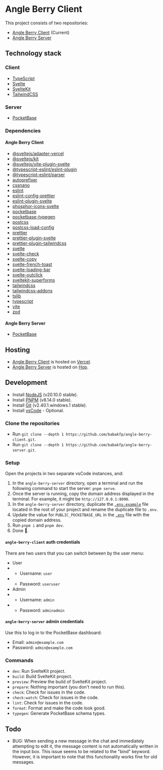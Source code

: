# Angle Berry Client

This project consists of two repositories:

-   [Angle Berry Client](https://github.com/babakfp/angle-berry-client) (Current)
-   [Angle Berry Server](https://github.com/babakfp/angle-berry-server)

## Technology stack

### Client

-   [TypeScript](https://typescriptlang.org)
-   [Svelte](https://svelte.dev)
-   [SvelteKit](https://kit.svelte.dev)
-   [TailwindCSS](https://tailwindcss.com)

### Server

-   [PocketBase](https://pocketbase.io)

### Dependencies

#### Angle Berry Client

-   [@sveltejs/adapter-vercel](https://npmjs.com/package/@sveltejs/adapter-vercel)
-   [@sveltejs/kit](https://npmjs.com/package/@sveltejs/kit)
-   [@sveltejs/vite-plugin-svelte](https://npmjs.com/package/@sveltejs/vite-plugin-svelte)
-   [@typescript-eslint/eslint-plugin](https://npmjs.com/package/@typescript-eslint/eslint-plugin)
-   [@typescript-eslint/parser](https://npmjs.com/package/@typescript-eslint/parser)
-   [autoprefixer](https://npmjs.com/package/autoprefixer)
-   [cssnano](https://npmjs.com/package/cssnano)
-   [eslint](https://npmjs.com/package/eslint)
-   [eslint-config-prettier](https://npmjs.com/package/eslint-config-prettier)
-   [eslint-plugin-svelte](https://npmjs.com/package/eslint-plugin-svelte)
-   [phosphor-icons-svelte](https://npmjs.com/package/phosphor-icons-svelte)
-   [pocketbase](https://npmjs.com/package/pocketbase)
-   [pocketbase-typegen](https://npmjs.com/package/pocketbase-typegen)
-   [postcss](https://npmjs.com/package/postcss)
-   [postcss-load-config](https://npmjs.com/package/postcss-load-config)
-   [prettier](https://npmjs.com/package/prettier)
-   [prettier-plugin-svelte](https://npmjs.com/package/prettier-plugin-svelte)
-   [prettier-plugin-tailwindcss](https://npmjs.com/package/prettier-plugin-tailwindcss)
-   [svelte](https://npmjs.com/package/svelte)
-   [svelte-check](https://npmjs.com/package/svelte-check)
-   [svelte-copy](https://npmjs.com/package/svelte-copy)
-   [svelte-french-toast](https://npmjs.com/package/svelte-french-toast)
-   [svelte-loading-bar](https://npmjs.com/package/svelte-loading-bar)
-   [svelte-outclick](https://npmjs.com/package/svelte-outclick)
-   [sveltekit-superforms](https://npmjs.com/package/sveltekit-superforms)
-   [tailwindcss](https://npmjs.com/package/tailwindcss)
-   [tailwindcss-addons](https://npmjs.com/package/tailwindcss-addons)
-   [tslib](https://npmjs.com/package/tslib)
-   [typescript](https://npmjs.com/package/typescript)
-   [vite](https://npmjs.com/package/vite)
-   [zod](https://npmjs.com/package/zod)

#### Angle Berry Server

-   [PocketBase](https://pocketbase.io)

## Hosting

-   [Angle Berry Client](https://github.com/babakfp/angle-berry-client) is hosted on [Vercel](https://vercel.com).
-   [Angle Berry Server](https://github.com/babakfp/angle-berry-server) is hosted on [Hop](https://hop.io).

## Development

-   Install [NodeJS](https://nodejs.org) (v20.10.0 stable).
-   Install [PNPM](https://pnpm.io/installation) (v8.14.0 stable).
-   Install [Git](https://www.git-scm.com/downloads) (v2.40.1.windows.1 stable).
-   Install [vsCode](https://code.visualstudio.com/download) - Optional.

### Clone the repositories

-   Run `git clone --depth 1 https://github.com/babakfp/angle-berry-client.git`.
-   Run `git clone --depth 1 https://github.com/babakfp/angle-berry-server.git`.

### Setup

Open the projects in two separate vsCode instances, and:

1. In the `angle-berry-server` directory, open a terminal and run the following command to start the server: `pnpm serve`.
2. Once the server is running, copy the domain address displayed in the terminal. For example, it might be `http://127.0.0.1:8090`.
3. In the `angle-berry-server` directory, duplicate the [`.env.example`](./.env.example) file located in the root of your project and rename the duplicate file to `.env`.
4. Update the value for `PUBLIC_POCKETBASE_URL` in the [`.env`](./.env) file with the copied domain address.
5. Run `pnpm i` and `pnpm dev`.
6. Done 🎉.

#### `angle-berry-client` auth credentials

There are two users that you can switch between by the user menu:

-   User
-   -   Username: `user`
-   -   Password: `useruser`
-   Admin
-   -   Username: `admin`
-   -   Password: `adminadmin`

#### `angle-berry-server` admin credentials

Use this to log in to the PocketBase dashboard:

-   Email: `admin@example.com`
-   Password: `admin@example.com`

### Commands

-   `dev`: Run SvelteKit project.
-   `build`: Build SvelteKit project.
-   `preview`: Preview the build of SvelteKit project.
-   `prepare`: Nothing important (you don't need to run this).
-   `check`: Check for issues in the code.
-   `check:watch`: Check for issues in the code.
-   `lint`: Check for issues in the code.
-   `format`: Format and make the code look good.
-   `typegen`: Generate PocketBase schema types.

## Todo

-   BUG: When sending a new message in the chat and immediately attempting to edit it, the message content is not automatically written in the input box. This issue seems to be related to the "bind" keyword. However, it is important to note that this functionality works fine for old messages.
